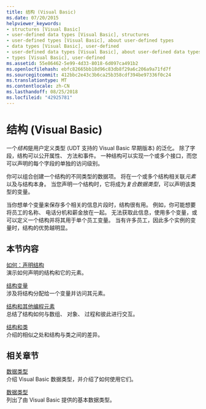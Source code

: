```yaml
---
title: 结构 (Visual Basic)
ms.date: 07/20/2015
helpviewer_keywords:
- structures [Visual Basic]
- user-defined data types [Visual Basic], structures
- user-defined types [Visual Basic], about user-defined types
- data types [Visual Basic], user-defined
- user-defined data types [Visual Basic], about user-defined data types
- types [Visual Basic], user-defined
ms.assetid: 55e86462-5e99-4d33-8018-6d097ca491b2
ms.openlocfilehash: ebfc82665bb18d96c83db8f29a6c206a9a71fd7f
ms.sourcegitcommit: 412bbc2e43c3b6ca25b358cdf394be97336f0c24
ms.translationtype: MT
ms.contentlocale: zh-CN
ms.lasthandoff: 08/25/2018
ms.locfileid: "42925781"
---
```

# <a name="structures-visual-basic"></a>结构 (Visual Basic)
一个*结构*是用户定义类型 (UDT 支持的 Visual Basic 早期版本) 的泛化。 除了字段，结构可以公开属性、 方法和事件。 一种结构可以实现一个或多个接口，而您可以声明的每个字段的单独的访问级别。  
  
 你可以组合创建一个结构的不同类型的数据项。 将在一个或多个结构相关联*元素*以及与结构本身。 当您声明一个结构时，它将成为*复合数据类型*，可以声明该类型的变量。  
  
 当你想单个变量来保存多个相关的信息片段时，结构很有用。 例如，你可能想要将员工的名称、 电话分机和薪金放在一起。 无法获取此信息，使用多个变量，或可以定义一个结构并将其用于单个员工变量。 当有许多员工，因此多个实例的变量时，结构的优势越明显。  
  
## <a name="in-this-section"></a>本节内容  
 [如何：声明结构](../../../../visual-basic/programming-guide/language-features/data-types/how-to-declare-a-structure.md)  
 演示如何声明的结构和它的元素。  
  
 [结构变量](../../../../visual-basic/programming-guide/language-features/data-types/structure-variables.md)  
 涉及将结构分配给一个变量并访问其元素。  
  
 [结构和其他编程元素](../../../../visual-basic/programming-guide/language-features/data-types/structures-and-other-programming-elements.md)  
 总结了结构如何与数组、 对象、 过程和彼此进行交互。  
  
 [结构和类](../../../../visual-basic/programming-guide/language-features/data-types/structures-and-classes.md)  
 介绍的相似之处和结构与类之间的差异。  
  
## <a name="related-sections"></a>相关章节  
 [数据类型](../../../../visual-basic/programming-guide/language-features/data-types/index.md)  
 介绍 Visual Basic 数据类型，并介绍了如何使用它们。  
  
 [数据类型](../../../../visual-basic/language-reference/data-types/index.md)  
 列出了由 Visual Basic 提供的基本数据类型。
